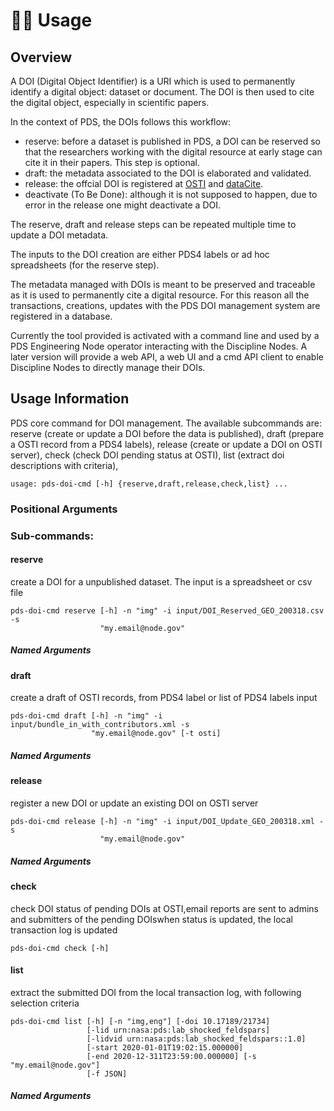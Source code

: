 # 🏃‍♀️ Usage

## Overview

A DOI (Digital Object Identifier) is a URI which is used to permanently identify a digital object: dataset or document.
The DOI is then used to cite the digital object, especially in scientific papers.

In the context of PDS, the DOIs follows this workflow:
- reserve: before a dataset is published in PDS, a DOI can be reserved so that the researchers working with the digital resource at early stage can cite it in their papers. This step is optional.
- draft: the metadata associated to the DOI is elaborated and validated.
- release: the offcial DOI is registered at [OSTI](https://www.osti.gov/data-services) and [dataCite](https://datacite.org).
- deactivate (To Be Done): although it is not supposed to happen, due to error in the release one might deactivate a  DOI.

The reserve, draft and release steps can be repeated multiple time to update a DOI metadata.

The inputs to the DOI creation are either PDS4 labels or ad hoc spreadsheets (for the reserve step).

The metadata managed with DOIs is meant to be preserved and traceable as it is used to permanently cite a digital resource.
For this reason all the transactions, creations, updates with the PDS DOI management system are registered in a database.

Currently the tool provided is activated with a command line and used by a PDS Engineering Node operator interacting with the Discipline Nodes.
A later version will provide a web API, a web UI and a cmd API client to enable Discipline Nodes to directly manage their DOIs.

## Usage Information

PDS core command for DOI management. The available subcommands are:
reserve (create or update a DOI before the data is published),
draft (prepare a OSTI record from a PDS4 labels),
release (create or update a DOI on OSTI server),
check (check DOI pending status at OSTI),
list (extract doi descriptions with criteria),


```
usage: pds-doi-cmd [-h] {reserve,draft,release,check,list} ...
```

### Positional Arguments

### Sub-commands:

#### reserve

create a DOI for a unpublished dataset. The input is a spreadsheet or csv file

```
pds-doi-cmd reserve [-h] -n "img" -i input/DOI_Reserved_GEO_200318.csv -s
                    "my.email@node.gov"
```

##### Named Arguments

#### draft

create a draft of OSTI records, from PDS4 label or list of PDS4 labels input

```
pds-doi-cmd draft [-h] -n "img" -i input/bundle_in_with_contributors.xml -s
                  "my.email@node.gov" [-t osti]
```

##### Named Arguments

#### release

register a new DOI or update an existing DOI on OSTI server

```
pds-doi-cmd release [-h] -n "img" -i input/DOI_Update_GEO_200318.xml -s
                    "my.email@node.gov"
```

##### Named Arguments

#### check

check DOI status of pending DOIs at OSTI,email reports are sent to admins and submitters of the pending DOIswhen status is updated, the local transaction log is updated

```
pds-doi-cmd check [-h]
```

#### list

extract the submitted DOI from the local transaction log, with following selection criteria

```
pds-doi-cmd list [-h] [-n "img,eng"] [-doi 10.17189/21734]
                 [-lid urn:nasa:pds:lab_shocked_feldspars]
                 [-lidvid urn:nasa:pds:lab_shocked_feldspars::1.0]
                 [-start 2020-01-01T19:02:15.000000]
                 [-end 2020-12-311T23:59:00.000000] [-s "my.email@node.gov"]
                 [-f JSON]
```

##### Named Arguments
